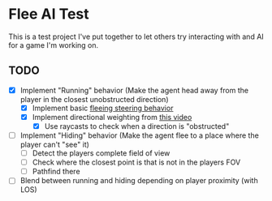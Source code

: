 # Flee AI Test

This is a test project I've put together to let others try interacting with and AI for a game I'm working on.

## TODO

- [x] Implement "Running" behavior (Make the agent head away from the player in the closest unobstructed direction)
  - [x] Implement basic [fleeing steering behavior](https://www.youtube.com/watch?v=Q4MU7pkDYmQ)
  - [x] Implement directional weighting from [this video](https://youtu.be/6BrZryMz-ac?t=115)
    - [x] Use raycasts to check when a direction is "obstructed"
- [ ] Implement "Hiding" behavior (Make the agent flee to a place where the player can't "see" it)
  - [ ] Detect the players complete field of view
  - [ ] Check where the closest point is that is not in the players FOV
  - [ ] Pathfind there
- [ ] Blend between running and hiding depending on player proximity (with LOS)
